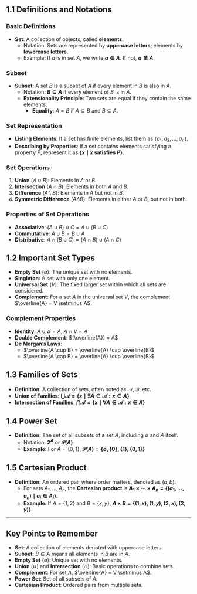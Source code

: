 ## 1.1 Definitions and Notations
### Basic Definitions

- **Set**: A collection of objects, called **elements**.
  - Notation: Sets are represented by **uppercase letters**; elements by **lowercase letters**.
  - Example: If $a$ is in set $A$, we write **$a \in A$**. If not, **$a \notin A$**.

### Subset
- **Subset**: A set $B$ is a subset of $A$ if every element in $B$ is also in $A$.
  - Notation: **$B \subseteq A$** if every element of $B$ is in $A$.
  - **Extensionality Principle**: Two sets are equal if they contain the same elements.
    - **Equality**: $A = B$ if $A \subseteq B$ and $B \subseteq A$.

### Set Representation
- **Listing Elements**: If a set has finite elements, list them as $\{ a_1, a_2, \ldots, a_n \}$.
- **Describing by Properties**: If a set contains elements satisfying a property $P$, represent it as **$\{ x \mid x \text{ satisfies } P \}$**.

### Set Operations
1. **Union** ($A \cup B$): Elements in $A$ or $B$.
2. **Intersection** ($A \cap B$): Elements in both $A$ and $B$.
3. **Difference** ($A \setminus B$): Elements in $A$ but not in $B$.
4. **Symmetric Difference** ($A \Delta B$): Elements in either $A$ or $B$, but not in both.

### Properties of Set Operations
- **Associative**: $(A \cup B) \cup C = A \cup (B \cup C)$
- **Commutative**: $A \cup B = B \cup A$
- **Distributive**: $A \cap (B \cup C) = (A \cap B) \cup (A \cap C)$

## 1.2 Important Set Types
- **Empty Set** ($\emptyset$): The unique set with no elements.
- **Singleton**: A set with only one element.
- **Universal Set** ($V$): The fixed larger set within which all sets are considered.
- **Complement**: For a set $A$ in the universal set $V$, the complement $\overline{A} = V \setminus A$.

### Complement Properties
- **Identity**: $A \cup \emptyset = A$, $A \cap V = A$
- **Double Complement**: $(\overline{A}) = A$
- **De Morgan’s Laws**:
  - $\overline{A \cup B} = \overline{A} \cap \overline{B}$
  - $\overline{A \cap B} = \overline{A} \cup \overline{B}$

## 1.3 Families of Sets
- **Definition**: A collection of sets, often noted as $\mathcal{A}, \mathcal{B}$, etc.
- **Union of Families**: **$\bigcup \mathcal{A} = \{ x \mid \exists A \in \mathcal{A} : x \in A \}$**
- **Intersection of Families**: **$\bigcap \mathcal{A} = \{ x \mid \forall A \in \mathcal{A} : x \in A \}$**

## 1.4 Power Set
- **Definition**: The set of all subsets of a set $A$, including $\emptyset$ and $A$ itself.
  - Notation: **$2^A$** or **$\mathcal{P}(A)$**
  - **Example**: For $A = \{0,1\}$, **$\mathcal{P}(A) = \{\emptyset, \{0\}, \{1\}, \{0,1\}\}$**

## 1.5 Cartesian Product
- **Definition**: An ordered pair where order matters, denoted as $(a, b)$.
  - For sets $A_1, \ldots, A_n$, the **Cartesian product** is **$A_1 \times \cdots \times A_n = \{ (a_1, \ldots, a_n) \mid a_i \in A_i \}$**.
  - **Example**: If $A = \{1,2\}$ and $B = \{x, y\}$, **$A \times B = \{(1, x), (1, y), (2, x), (2, y)\}$**

---

## Key Points to Remember

- **Set**: A collection of elements denoted with uppercase letters.
- **Subset**: $B \subseteq A$ means all elements in $B$ are in $A$.
- **Empty Set** ($\emptyset$): Unique set with no elements.
- **Union** ($\cup$) and **Intersection** ($\cap$): Basic operations to combine sets.
- **Complement**: For set $A$, $\overline{A} = V \setminus A$.
- **Power Set**: Set of all subsets of $A$.
- **Cartesian Product**: Ordered pairs from multiple sets.
